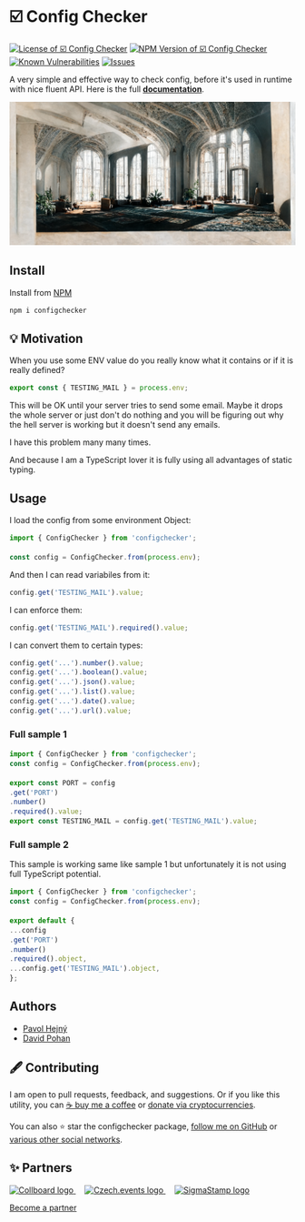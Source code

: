 # ☑️ Config Checker

<!--Badges-->
<!--⚠️WARNING: This section was generated by https://github.com/hejny/batch-project-editor/blob/main/src/workflows/800-badges/badges.ts so every manual change will be overwritten.-->


[![License of ☑️ Config Checker](https://img.shields.io/github/license/hejny/configchecker.svg?style=flat)](https://github.com/hejny/configchecker/blob/master/LICENSE)
[![NPM Version of ☑️ Config Checker](https://badge.fury.io/js/configchecker.svg)](https://www.npmjs.com/package/configchecker)
[![Known Vulnerabilities](https://snyk.io/test/github/hejny/configchecker/badge.svg)](https://snyk.io/test/github/hejny/configchecker)
[![Issues](https://img.shields.io/github/issues/hejny/configchecker.svg?style=flat)](https://github.com/hejny/configchecker/issues)
<!--[![Quality of package ☑️ Config Checker](https://packagequality.com/shield/configchecker.svg)](https://packagequality.com/#?package=configchecker)-->

<!--/Badges-->

A very simple and effective way to check config, before it's used in runtime with nice fluent API. Here is the full **[documentation](https://hejny.github.io/configchecker/)**.



<!--Wallpaper-->
<!--⚠️WARNING: This section was generated by https://github.com/hejny/batch-project-editor/blob/main/src//workflows/315-ai-generated-wallpaper/4-aiGeneratedWallpaperUseInReadme.ts so every manual change will be overwritten.-->
![Wallpaper of ☑️ Config Checker](assets/ai/wallpaper/gallery/08bd0276-a6e5-40e5-ace1-c60f2db42172-0_0.png)
<!--/Wallpaper-->

## Install

Install from [NPM](https://www.npmjs.com/package/configchecker)

```bash
npm i configchecker
```

## 💡 Motivation

When you use some ENV value do you really know what it contains or if it is really defined?

```typescript
export const { TESTING_MAIL } = process.env;
```

This will be OK until your server tries to send some email. Maybe it drops the whole server or just don't do nothing and you will be figuring out why the hell server is working but it doesn't send any emails.

I have this problem many many times.

And because I am a TypeScript lover it is fully using all advantages of static typing.

## Usage

I load the config from some environment Object:

```typescript
import { ConfigChecker } from 'configchecker';

const config = ConfigChecker.from(process.env);
```

And then I can read variabiles from it:

```typescript
config.get('TESTING_MAIL').value;
```

I can enforce them:

```typescript
config.get('TESTING_MAIL').required().value;
```

I can convert them to certain types:

```typescript
config.get('...').number().value;
config.get('...').boolean().value;
config.get('...').json().value;
config.get('...').list().value;
config.get('...').date().value;
config.get('...').url().value;
```

### Full sample 1

```typescript
import { ConfigChecker } from 'configchecker';
const config = ConfigChecker.from(process.env);

export const PORT = config
.get('PORT')
.number()
.required().value;
export const TESTING_MAIL = config.get('TESTING_MAIL').value;
```

### Full sample 2

This sample is working same like sample 1 but unfortunately it is not using full TypeScript potential.

```typescript
import { ConfigChecker } from 'configchecker';
const config = ConfigChecker.from(process.env);

export default {
...config
.get('PORT')
.number()
.required().object,
...config.get('TESTING_MAIL').object,
};
```

<!--
TODO: To all projects:
+ donation address


# Contributing

I am open to your pull requests, feedback, suggestions, and donations. Contact to me is on my [personal page](https://www.pavolhejny.com)
-->

## Authors

-   [Pavol Hejný](https://github.com/hejny)
-   [David Pohan](https://github.com/pohy)



<!--Contributing-->
<!--⚠️WARNING: This section was generated by https://github.com/hejny/batch-project-editor/blob/main/src/workflows/810-contributing/contributing.ts so every manual change will be overwritten.-->

## 🖋️ Contributing

I am open to pull requests, feedback, and suggestions. Or if you like this utility, you can [☕ buy me a coffee](https://www.buymeacoffee.com/hejny) or [donate via cryptocurrencies](https://github.com/hejny/hejny/blob/main/documents/crypto.md).

You can also ⭐ star the configchecker package, [follow me on GitHub](https://github.com/hejny) or [various other social networks](https://www.pavolhejny.com/contact/).

<!--/Contributing-->


<!--Partners-->
<!--⚠️WARNING: This section was generated by https://github.com/hejny/batch-project-editor/blob/main/src/workflows/820-partners/partners.ts so every manual change will be overwritten.-->

## ✨ Partners


<a href="https://collboard.com/">
  <img src="https://collboard.fra1.cdn.digitaloceanspaces.com/assets/18.12.1/logo-small.png" alt="Collboard logo" width="50"  />
</a>
&nbsp;&nbsp;&nbsp;
<a href="https://czech.events/">
  <img src="https://czech.events/design/logos/czech.events.transparent-logo.png" alt="Czech.events logo" width="50"  />
</a>
&nbsp;&nbsp;&nbsp;
<a href="https://sigmastamp.ml/">
  <img src="https://www.sigmastamp.ml/sigmastamp-logo.white.svg" alt="SigmaStamp logo" width="50"  />
</a>


[Become a partner](https://www.pavolhejny.com/contact/)

<!--/Partners-->